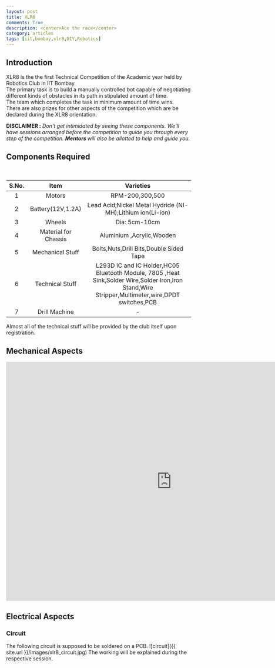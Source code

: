 ```yaml
---
layout: post
title: XLR8
comments: True
description: <center>Ace the race</center>
category: articles
tags: [iit,bombay,xlr8,DIY,Robotics]
---
```


## Introduction
XLR8 is the the first Technical Competition of the Academic year held by Robotics Club in IIT Bombay. <br>
The primary task is to build a manually controlled bot capable of negotiating different kinds of obstacles in its path in stipulated amount of time.<br>
The team which completes the task in minimum amount of time wins. <br>
There are also prizes for other aspects of the competition which are be declared during the XLR8 orientation.

<p><strong> DISCLAIMER :</strong><em> Don't get intimidated by seeing these components. We'll have sessions arranged before the competition to guide you through every step of the competition.
<strong> Mentors </strong>  will also be allotted to help and guide you.</em></p>


## Components Required
<br>

|S.No. | Item            	| Varieties     |
|:----:|:-------------:  	|:-------------:|
|   1  | Motors          	| RPM-200,300,500|
|	2  |Battery(12V,1.2A)	| Lead Acid;Nickel Metal Hydride (NI-MH);Lithium ion(Li-ion)|
|	3  |Wheels 			 	| Dia: 5cm-10cm     |
|   4  |Material for Chassis|Aluminium ,Acrylic,Wooden |
|	5  |Mechanical Stuff	| Bolts,Nuts,Drill Bits,Double Sided Tape|
|	6  |Technical Stuff		|L293D IC and IC Holder,HC05 Bluetooth Module, 7805 ,Heat Sink,Solder Wire,Solder Iron,Iron Stand,Wire Stripper,Multimeter,wire,DPDT switches,PCB|
|   7  |Drill Machine		| - |

<p>Almost all of the technical stuff will be provided by the club itself upon registration.</p>

## Mechanical Aspects

<center>
<iframe src="https://docs.google.com/presentation/d/1MDPm4OmmbW2QOJjqbY4_72j-fr36CNGe6o4N6XjvfBM/embed?start=true&loop=false&delayms=10000" frameborder="0" width="900" height="650" allowfullscreen="true" mozallowfullscreen="true" webkitallowfullscreen="true"></iframe>
</center>

## Electrical Aspects

### Circuit

The following circuit is supposed to be soldered on a PCB.
![circuit]({{ site.url }}/images/xlr8_circuit.jpg)
The working will be explained during the respective session. 
